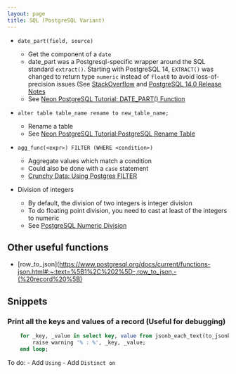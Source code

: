 ```yaml
---
layout: page
title: SQL (PostgreSQL Variant)
---
```


- `date_part(field, source)`
    - Get the component of a `date`
    - date_part was a Postgresql-specific wrapper around the SQL standard `extract()`. Starting with PostgreSQL 14, `EXTRACT()` was changed to return type `numeric` instead of `float8` to avoid loss-of-precision issues (See [StackOverflow](https://stackoverflow.com/a/38444997) and [PostgreSQL 14.0 Release Notes](https://www.postgresql.org/docs/release/14.0/#:~:text=Change%20EXTRACT(),date%20data%20type.) 
    - See [Neon PostgreSQL Tutorial: DATE_PART() Function](https://neon.tech/postgresql/postgresql-date-functions/postgresql-date_part)

- `alter table table_name rename to new_table_name;`
    - Rename a table
    - See [Neon PostgreSQL Tutorial:PostgreSQL Rename Table](https://neon.tech/postgresql/postgresql-tutorial/postgresql-rename-table)

- `agg_func(<expr>) FILTER (WHERE <condition>)`
    - Aggregate values which match a condition
    - Could also be done with a `case` statement
    - [Crunchy Data: Using Postgres FILTER](https://www.crunchydata.com/blog/using-postgres-filter#using-filter)
    <!-- https://chatgpt.com/c/68134931-99a8-8013-9b83-0e70f13c3b6a -->

- Division of integers
    - By default, the division of two integers is integer division
    - To do floating point division, you need to cast at least of the integers to numeric
    - See [PostgreSQL Numeric Division](https://www.postgresql.org/docs/current/functions-math.html#:~:text=numeric_type%20/%20numeric_type%20%E2%86%92%20numeric_type)

## Other useful functions
- [row_to_json](https://www.postgresql.org/docs/current/functions-json.html#:~:text=%5B1%2C%202%5D-,row_to_json,-(%20record%20%5B)

## Snippets

### Print all the keys and values of a record (Useful for debugging)

```sql
    for _key, _value in select key, value from jsonb_each_text(to_jsonb(_record)) loop
        raise warning '% : %', _key, _value; 
    end loop;
```

To do:
    - Add `Using`
    - Add `Distinct on`
